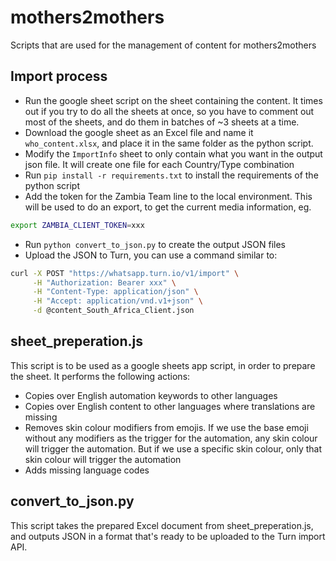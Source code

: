 # mothers2mothers
Scripts that are used for the management of content for mothers2mothers

## Import process
- Run the google sheet script on the sheet containing the content. It times out if you try to do all the sheets at once, so you have to comment out most of the sheets, and do them in batches of ~3 sheets at a time.
- Download the google sheet as an Excel file and name it `who_content.xlsx`, and place it in the same folder as the python script.
- Modify the `ImportInfo` sheet to only contain what you want in the output json file. It will create one file for each Country/Type combination
- Run `pip install -r requirements.txt` to install the requirements of the python script
- Add the token for the Zambia Team line to the local environment. This will be used to do an export, to get the current media information, eg.
```bash
export ZAMBIA_CLIENT_TOKEN=xxx
```
- Run `python convert_to_json.py` to create the output JSON files
- Upload the JSON to Turn, you can use a command similar to:
```bash
curl -X POST "https://whatsapp.turn.io/v1/import" \
     -H "Authorization: Bearer xxx" \
     -H "Content-Type: application/json" \
     -H "Accept: application/vnd.v1+json" \
     -d @content_South_Africa_Client.json
```

## sheet_preperation.js
This script is to be used as a google sheets app script, in order to prepare the sheet. It performs the following actions:
- Copies over English automation keywords to other languages
- Copies over English content to other languages where translations are missing
- Removes skin colour modifiers from emojis. If we use the base emoji without any modifiers as the trigger for the automation, any skin colour will trigger the automation. But if we use a specific skin colour, only that skin colour will trigger the automation
- Adds missing language codes

## convert_to_json.py
This script takes the prepared Excel document from sheet_preperation.js, and outputs JSON in a format that's ready to be uploaded to the Turn import API.
